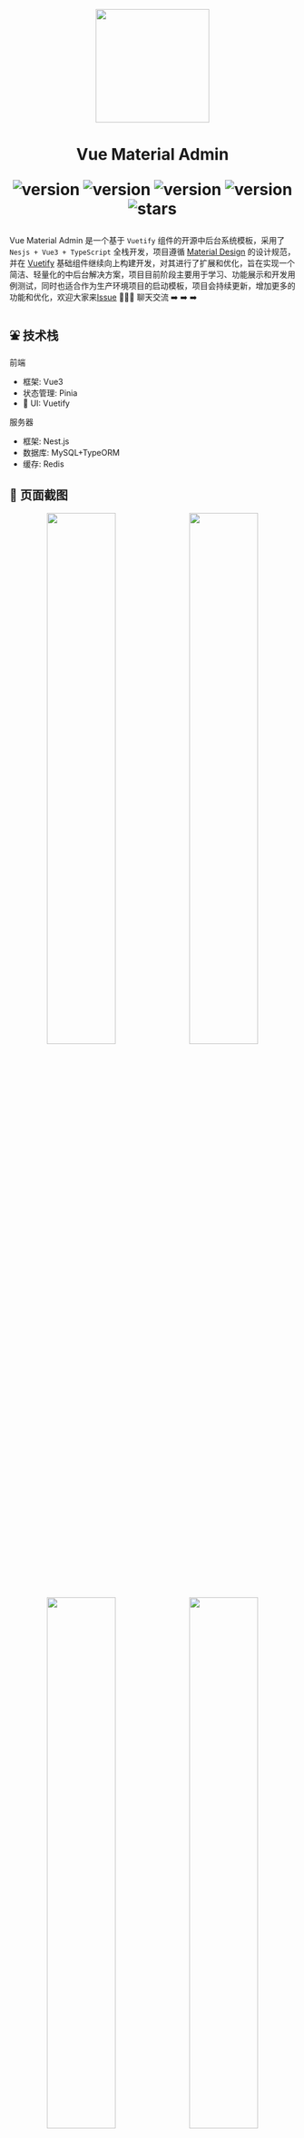<p align="center">
  <img width="200" src="https://gitee.com/chenhuajie/vue-material-admin/raw/master/src/assets/admin-logo.png">
</p>

<h1 align="center">
    Vue Material Admin
<div align="center">

![version](https://img.shields.io/badge/Vue-3.x-blue.svg)
![version](https://img.shields.io/badge/Vuetify-3.5.x-red.svg)
![version](https://img.shields.io/badge/Vite-5.x-green.svg)
![version](https://img.shields.io/badge/Nestjs-10.x-blue.svg)
![stars](https://img.shields.io/github/stars/armomu/vue-material-admin.svg?style=social&label=Stars)

</div>

</h1>


Vue Material Admin 是一个基于 `Vuetify` 组件的开源中后台系统模板，采用了` Nesjs + Vue3 + TypeScript` 全栈开发，项目遵循 [Material Design](https://m3.material.io/) 的设计规范，并在 [Vuetify](https://vuetifyjs.com/zh-Hans/) 基础组件继续向上构建开发，对其进行了扩展和优化，旨在实现一个简洁、轻量化的中后台解决方案，项目目前阶段主要用于学习、功能展示和开发用例测试，同时也适合作为生产环境项目的启动模板，项目会持续更新，增加更多的功能和优化，欢迎大家来[Issue](https://github.com/armomu/vue-material-admin/issues)  💭💭💭 聊天交流 ➡️ ➡️ ➡️ 


## ⛲ 技术栈

前端
- 框架: Vue3                                     
- 状态管理: Pinia
- 🌈 UI: Vuetify

服务器
- 框架: Nest.js
- 数据库: MySQL+TypeORM
- 缓存: Redis

## 🌻 页面截图

<p align="center">
  <img width="49%" src="https://github.com/armomu/vue-material-admin/raw/master/src/assets/tesla.png">
  <img width="49%" src="https://github.com/armomu/vue-material-admin/raw/master/src/assets/smart_house.png">
  <img width="49%" src="https://github.com/armomu/vue-material-admin/raw/master/src/assets/edit_layer.png">
  <img width="49%" src="https://github.com/armomu/vue-material-admin/raw/master/src/assets/babylonjs.png">
</p>

## 🍭 PreView

Vercel需要🪜子！打不开的同学自行下载项目在本地开发环境预览

- 🌍 Vercel [https://vue-material-admin.vercel.app/](https://vue-material-admin-alpha.vercel.app/)


## 👊 TODO

1. 🍳 Vuetify 组件
    - ✅ Table
    - ✅ Calendar
    - ✅ DictSelect(自动注册可枚举字典下拉框)
    - ❌ 日期选择器
    - ❌ 全局加载效果Api
2. 🏡 智能家居控制组件
    - ✅ 环形控制器(支持鼠标拖动进度)
    - ✅ 360度全景图预览(其实是Babylon.js的一个API而已)
3. 🔥 [Pixi.js捕鱼DEMO](https://chenhuajie.gitee.io/vue-material-admin/#/graphics/pixijs) 
    - ✅ 小鱼自动移动
    - ✅ 射击撒网
    - ❌ 小鱼获取新位置后旋转对应角度方向
    - ❌ 击落效果获取金币
    - ❌ 音频
4. 🐝 适配
    - ✅ 夜间模式
    - ✅ 适配移动设备(大部分适配)
    - ✅ 主题颜色修改
5. 💻 后端 Node.js
    - ✅ Nest.js
    - ✅ MySQL + TypeORM
    - ✅ JWT + RBAC 权限控制

## 📑 本地开发

前端

由于已经是配套了 `Nodejs` 服务端，本地开发环境接口使用了 [`apifoxmock`](https://nliq7vrniv.apifox.cn)模拟了服务器全部都接口，所以 `.env.development` 文件需要配置接口服务器地址 `VITE_API = https://apifoxmock.com/m1/5061937-4723200-default` 

如果想和服务端一起开发预览，请切换到 [Serve](https://github.com/armomu/vue-material-admin/tree/serve) 分支查看启动服务端教程，然后把 `.env.development` 文件服务器地址改为 `VITE_API = http://localhost:8085` 

```
git clone https://github.com/armomu/vue-material-admin.git

cd vue-material-admin

pnpm install

pnpm run dev

```

> ⚠️ 本地开发需要 `nodejs 18/20` vite5不支持更低的nodejs版本



Nodejs 服务端

接口文档 [https://nliq7vrniv.apifox.cn](https://nliq7vrniv.apifox.cn)

> 非常感谢 [zclzone](https://github.com/zclzone)大佬提供的Nestjs服务项目，让我快速搭建了这个模版的后台服务，也从[vue-naive-admin](https://github.com/zclzone/vue-naive-admin)项目中学习到了一些新的封装思路

后端服务启动请切换到 [Serve](https://github.com/armomu/vue-material-admin/tree/serve) 分支查看教程

